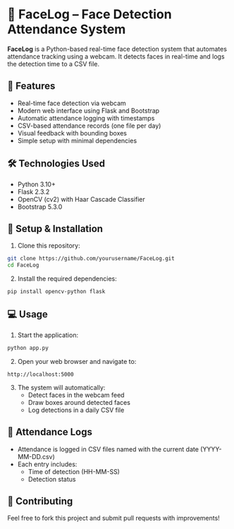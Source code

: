# 🧠 FaceLog – Face Detection Attendance System

**FaceLog** is a Python-based real-time face detection system that automates attendance tracking using a webcam. It detects faces in real-time and logs the detection time to a CSV file.

## 📸 Features

- Real-time face detection via webcam
- Modern web interface using Flask and Bootstrap
- Automatic attendance logging with timestamps
- CSV-based attendance records (one file per day)
- Visual feedback with bounding boxes
- Simple setup with minimal dependencies

## 🛠️ Technologies Used

- Python 3.10+
- Flask 2.3.2
- OpenCV (cv2) with Haar Cascade Classifier
- Bootstrap 5.3.0

## 🚀 Setup & Installation

1. Clone this repository:
```bash
git clone https://github.com/yourusername/FaceLog.git
cd FaceLog
```

2. Install the required dependencies:
```bash
pip install opencv-python flask
```

## 💻 Usage

1. Start the application:
```bash
python app.py
```

2. Open your web browser and navigate to:
```
http://localhost:5000
```

3. The system will automatically:
   - Detect faces in the webcam feed
   - Draw boxes around detected faces
   - Log detections in a daily CSV file

## 📝 Attendance Logs

- Attendance is logged in CSV files named with the current date (YYYY-MM-DD.csv)
- Each entry includes:
  - Time of detection (HH-MM-SS)
  - Detection status

## 🤝 Contributing

Feel free to fork this project and submit pull requests with improvements!

